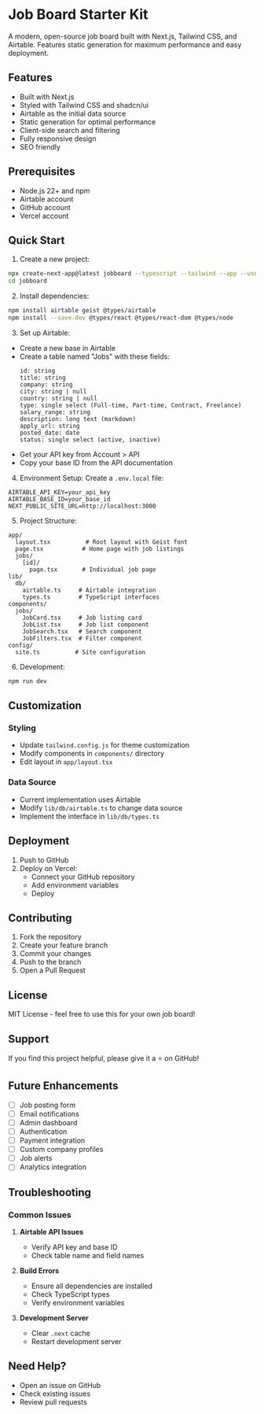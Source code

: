 # Job Board Starter Kit

A modern, open-source job board built with Next.js, Tailwind CSS, and Airtable. Features static generation for maximum performance and easy deployment.

## Features

- Built with Next.js
- Styled with Tailwind CSS and shadcn/ui
- Airtable as the initial data source
- Static generation for optimal performance
- Client-side search and filtering
- Fully responsive design
- SEO friendly

## Prerequisites

- Node.js 22+ and npm
- Airtable account
- GitHub account
- Vercel account

## Quick Start

1. Create a new project:
```bash
npx create-next-app@latest jobboard --typescript --tailwind --app --use-npm
cd jobboard
```

2. Install dependencies:
```bash
npm install airtable geist @types/airtable
npm install --save-dev @types/react @types/react-dom @types/node
```

3. Set up Airtable:
- Create a new base in Airtable
- Create a table named "Jobs" with these fields:
  ```
  id: string
  title: string
  company: string
  city: string | null
  country: string | null
  type: single select (Full-time, Part-time, Contract, Freelance)
  salary_range: string
  description: long text (markdown)
  apply_url: string
  posted_date: date
  status: single select (active, inactive)
  ```
- Get your API key from Account > API
- Copy your base ID from the API documentation

4. Environment Setup:
Create a `.env.local` file:
```env
AIRTABLE_API_KEY=your_api_key
AIRTABLE_BASE_ID=your_base_id
NEXT_PUBLIC_SITE_URL=http://localhost:3000
```

5. Project Structure:
```
app/
  layout.tsx          # Root layout with Geist font
  page.tsx           # Home page with job listings
  jobs/
    [id]/
      page.tsx       # Individual job page
lib/
  db/
    airtable.ts     # Airtable integration
    types.ts        # TypeScript interfaces
components/
  jobs/
    JobCard.tsx     # Job listing card
    JobList.tsx     # Job list component
    JobSearch.tsx   # Search component
    JobFilters.tsx  # Filter component
config/
  site.ts          # Site configuration
```

6. Development:
```bash
npm run dev
```

## Customization

### Styling
- Update `tailwind.config.js` for theme customization
- Modify components in `components/` directory
- Edit layout in `app/layout.tsx`

### Data Source
- Current implementation uses Airtable
- Modify `lib/db/airtable.ts` to change data source
- Implement the interface in `lib/db/types.ts`

## Deployment

1. Push to GitHub
2. Deploy on Vercel:
   - Connect your GitHub repository
   - Add environment variables
   - Deploy

## Contributing

1. Fork the repository
2. Create your feature branch
3. Commit your changes
4. Push to the branch
5. Open a Pull Request

## License

MIT License - feel free to use this for your own job board!

## Support

If you find this project helpful, please give it a ⭐️ on GitHub!

## Future Enhancements

- [ ] Job posting form
- [ ] Email notifications
- [ ] Admin dashboard
- [ ] Authentication
- [ ] Payment integration
- [ ] Custom company profiles
- [ ] Job alerts
- [ ] Analytics integration

## Troubleshooting

### Common Issues

1. **Airtable API Issues**
   - Verify API key and base ID
   - Check table name and field names

2. **Build Errors**
   - Ensure all dependencies are installed
   - Check TypeScript types
   - Verify environment variables

3. **Development Server**
   - Clear `.next` cache
   - Restart development server

## Need Help?

- Open an issue on GitHub
- Check existing issues
- Review pull requests
```